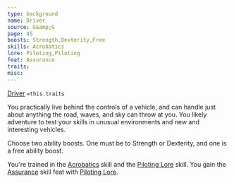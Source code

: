 ```yaml
---
type: background
name: Driver 
source: G&amp;G
page: 45
boosts: Strength,Dexterity,Free
skills: Acrobatics
lore: Piloting,Piloting
feat: Assurance
traits: 
misc: 
---
```


[Driver](###%20Driver)
`=this.traits`


You practically live behind the controls of a vehicle, and can handle just about anything the road, waves, and sky can throw at you. You likely adventure to test your skills in unusual environments and new and interesting vehicles.

Choose two ability boosts. One must be to Strength or Dexterity, and one is a free ability boost.

You're trained in the [Acrobatics](Acrobatics) skill and the [Piloting Lore](Piloting%20Lore) skill. You gain the [Assurance](Assurance) skill feat with [Piloting Lore](Piloting%20Lore).

